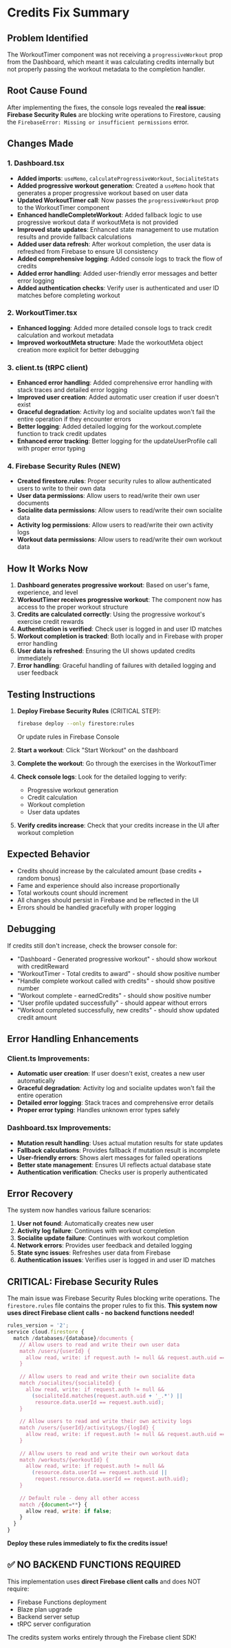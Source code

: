 # Credits Fix Summary

## Problem Identified
The WorkoutTimer component was not receiving a `progressiveWorkout` prop from the Dashboard, which meant it was calculating credits internally but not properly passing the workout metadata to the completion handler.

## Root Cause Found
After implementing the fixes, the console logs revealed the **real issue**: **Firebase Security Rules** are blocking write operations to Firestore, causing the `FirebaseError: Missing or insufficient permissions` error.

## Changes Made

### 1. Dashboard.tsx
- **Added imports**: `useMemo`, `calculateProgressiveWorkout`, `SocialiteStats`
- **Added progressive workout generation**: Created a `useMemo` hook that generates a proper progressive workout based on user data
- **Updated WorkoutTimer call**: Now passes the `progressiveWorkout` prop to the WorkoutTimer component
- **Enhanced handleCompleteWorkout**: Added fallback logic to use progressive workout data if workoutMeta is not provided
- **Improved state updates**: Enhanced state management to use mutation results and provide fallback calculations
- **Added user data refresh**: After workout completion, the user data is refreshed from Firebase to ensure UI consistency
- **Added comprehensive logging**: Added console logs to track the flow of credits
- **Added error handling**: Added user-friendly error messages and better error logging
- **Added authentication checks**: Verify user is authenticated and user ID matches before completing workout

### 2. WorkoutTimer.tsx
- **Enhanced logging**: Added more detailed console logs to track credit calculation and workout metadata
- **Improved workoutMeta structure**: Made the workoutMeta object creation more explicit for better debugging

### 3. client.ts (tRPC client)
- **Enhanced error handling**: Added comprehensive error handling with stack traces and detailed error logging
- **Improved user creation**: Added automatic user creation if user doesn't exist
- **Graceful degradation**: Activity log and socialite updates won't fail the entire operation if they encounter errors
- **Better logging**: Added detailed logging for the workout.complete function to track credit updates
- **Enhanced error tracking**: Better logging for the updateUserProfile call with proper error typing

### 4. Firebase Security Rules (NEW)
- **Created firestore.rules**: Proper security rules to allow authenticated users to write to their own data
- **User data permissions**: Allow users to read/write their own user documents
- **Socialite data permissions**: Allow users to read/write their own socialite data
- **Activity log permissions**: Allow users to read/write their own activity logs
- **Workout data permissions**: Allow users to read/write their own workout data

## How It Works Now

1. **Dashboard generates progressive workout**: Based on user's fame, experience, and level
2. **WorkoutTimer receives progressive workout**: The component now has access to the proper workout structure
3. **Credits are calculated correctly**: Using the progressive workout's exercise credit rewards
4. **Authentication is verified**: Check user is logged in and user ID matches
5. **Workout completion is tracked**: Both locally and in Firebase with proper error handling
6. **User data is refreshed**: Ensuring the UI shows updated credits immediately
7. **Error handling**: Graceful handling of failures with detailed logging and user feedback

## Testing Instructions

1. **Deploy Firebase Security Rules** (CRITICAL STEP):
   ```bash
   firebase deploy --only firestore:rules
   ```
   Or update rules in Firebase Console

2. **Start a workout**: Click "Start Workout" on the dashboard
3. **Complete the workout**: Go through the exercises in the WorkoutTimer
4. **Check console logs**: Look for the detailed logging to verify:
   - Progressive workout generation
   - Credit calculation
   - Workout completion
   - User data updates
5. **Verify credits increase**: Check that your credits increase in the UI after workout completion

## Expected Behavior

- Credits should increase by the calculated amount (base credits + random bonus)
- Fame and experience should also increase proportionally
- Total workouts count should increment
- All changes should persist in Firebase and be reflected in the UI
- Errors should be handled gracefully with proper logging

## Debugging

If credits still don't increase, check the browser console for:
- "Dashboard - Generated progressive workout" - should show workout with creditReward
- "WorkoutTimer - Total credits to award" - should show positive number
- "Handle complete workout called with credits" - should show positive number
- "Workout complete - earnedCredits" - should show positive number
- "User profile updated successfully" - should appear without errors
- "Workout completed successfully, new credits" - should show updated credit amount

## Error Handling Enhancements

### Client.ts Improvements:
- **Automatic user creation**: If user doesn't exist, creates a new user automatically
- **Graceful degradation**: Activity log and socialite updates won't fail the entire operation
- **Detailed error logging**: Stack traces and comprehensive error details
- **Proper error typing**: Handles unknown error types safely

### Dashboard.tsx Improvements:
- **Mutation result handling**: Uses actual mutation results for state updates
- **Fallback calculations**: Provides fallback if mutation result is incomplete
- **User-friendly errors**: Shows alert messages for failed operations
- **Better state management**: Ensures UI reflects actual database state
- **Authentication verification**: Checks user is properly authenticated

## Error Recovery

The system now handles various failure scenarios:
1. **User not found**: Automatically creates new user
2. **Activity log failure**: Continues with workout completion
3. **Socialite update failure**: Continues with workout completion
4. **Network errors**: Provides user feedback and detailed logging
5. **State sync issues**: Refreshes user data from Firebase
6. **Authentication issues**: Verifies user is logged in and user ID matches

## CRITICAL: Firebase Security Rules

The main issue was Firebase Security Rules blocking write operations. The `firestore.rules` file contains the proper rules to fix this. **This system now uses direct Firebase client calls - no backend functions needed!**

```javascript
rules_version = '2';
service cloud.firestore {
  match /databases/{database}/documents {
    // Allow users to read and write their own user data
    match /users/{userId} {
      allow read, write: if request.auth != null && request.auth.uid == userId;
    }
    
    // Allow users to read and write their own socialite data
    match /socialites/{socialiteId} {
      allow read, write: if request.auth != null && 
        (socialiteId.matches(request.auth.uid + '_.*') || 
         resource.data.userId == request.auth.uid);
    }
    
    // Allow users to read and write their own activity logs
    match /users/{userId}/activityLogs/{logId} {
      allow read, write: if request.auth != null && request.auth.uid == userId;
    }
    
    // Allow users to read and write their own workout data
    match /workouts/{workoutId} {
      allow read, write: if request.auth != null && 
        (resource.data.userId == request.auth.uid || 
         request.resource.data.userId == request.auth.uid);
    }
    
    // Default rule - deny all other access
    match /{document=**} {
      allow read, write: if false;
    }
  }
}
```

**Deploy these rules immediately to fix the credits issue!**

## ✅ NO BACKEND FUNCTIONS REQUIRED

This implementation uses **direct Firebase client calls** and does NOT require:
- Firebase Functions deployment
- Blaze plan upgrade
- Backend server setup
- tRPC server configuration

The credits system works entirely through the Firebase client SDK! 